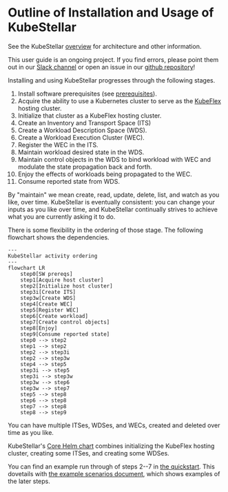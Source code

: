 # Outline of Installation and Usage of KubeStellar

See the KubeStellar [overview](../readme.md) for architecture and other information.

This user guide is an ongoing project. If you find errors, please point them out in our [Slack channel](https://kubernetes.slack.com/archives/C058SUSL5AA/) or open an issue in our [github repository](https://github.com/kubestellar/kubestellar)!

Installing and using KubeStellar progresses through the following stages.

1. Install software prerequisites (see [prerequisites](pre-reqs.md)).
1. Acquire the ability to use a Kubernetes cluster to serve as the [KubeFlex](https://github.com/kubestellar/kubeflex/) hosting cluster.
1. Initialize that cluster as a KubeFlex hosting cluster.
1. Create an Inventory and Transport Space (ITS)
1. Create a Workload Description Space (WDS).
1. Create a Workload Execution Cluster (WEC).
1. Register the WEC in the ITS.
1. Maintain workload desired state in the WDS.
1. Maintain control objects in the WDS to bind workload with WEC and modulate the state propagation back and forth.
1. Enjoy the effects of workloads being propagated to the WEC.
1. Consume reported state from WDS.

By "maintain" we mean create, read, update, delete, list, and watch as you like, over time. KubeStellar is eventually consistent: you can change your inputs as you like over time, and KubeStellar continually strives to achieve what you are currently asking it to do.

There is some flexibility in the ordering of those stage. The following flowchart shows the dependencies.

```mermaid
---
KubeStellar activity ordering
---
flowchart LR
    step0[SW prereqs]
    step1[Acquire host cluster]
    step2[Initialize host cluster]
    step3i[Create ITS]
    step3w[Create WDS]
    step4[Create WEC]
    step5[Register WEC]
    step6[Create workload]
    step7[Create control objects]
    step8[Enjoy]
    step9[Consume reported state]
    step0 --> step2
    step1 --> step2
    step2 --> step3i
    step2 --> step3w
    step4 --> step5
    step3i --> step5
    step3i --> step3w
    step3w --> step6
    step3w --> step7
    step5 --> step8
    step6 --> step8
    step7 --> step8
    step8 --> step9
```

You can have multiple ITSes, WDSes, and WECs, created and deleted over time as you like.

KubeStellar's [Core Helm chart](core-chart.md) combines initializing the KubeFlex hosting cluster, creating some ITSes, and creating some WDSes.

You can find an example run through of steps 2--7 in [the quickstart](get-started.md). This dovetails with [the example scenarios document](example-scenarios.md), which shows examples of the later steps.

